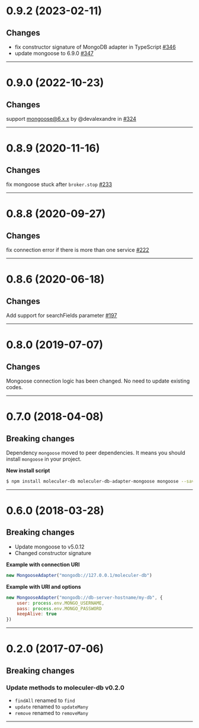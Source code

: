 <a name="0.9.2"></a>
# 0.9.2 (2023-02-11)

## Changes
- fix constructor signature of MongoDB adapter in TypeScript [#346](https://github.com/moleculerjs/moleculer-db/pull/346)
- update mongoose to 6.9.0 [#347](https://github.com/moleculerjs/moleculer-db/pull/347)

--------------------------------------------------
<a name="0.9.0"></a>
# 0.9.0 (2022-10-23)

## Changes
support mongoose@6.x.x by @devalexandre in [#324](https://github.com/moleculerjs/moleculer-db/pull/324)

--------------------------------------------------
<a name="0.8.9"></a>
# 0.8.9 (2020-11-16)

## Changes
fix mongoose stuck after `broker.stop` [#233](https://github.com/moleculerjs/moleculer-db/pull/233)

--------------------------------------------------
<a name="0.8.8"></a>
# 0.8.8 (2020-09-27)

## Changes
fix connection error if there is more than one service [#222](https://github.com/moleculerjs/moleculer-db/pull/222)

--------------------------------------------------
<a name="0.8.6"></a>
# 0.8.6 (2020-06-18)

## Changes
Add support for searchFields parameter [#197](https://github.com/moleculerjs/moleculer-db/pull/197)

--------------------------------------------------
<a name="0.8.0"></a>
# 0.8.0 (2019-07-07)

## Changes
Mongoose connection logic has been changed. No need to update existing codes.

--------------------------------------------------
<a name="0.7.0"></a>
# 0.7.0 (2018-04-08)

## Breaking changes
Dependency `mongoose` moved to peer dependencies. It means you should install `mongoose` in your project.

**New install script**
```bash
$ npm install moleculer-db moleculer-db-adapter-mongoose mongoose --save
```

--------------------------------------------------
<a name="0.6.0"></a>
# 0.6.0 (2018-03-28)

## Breaking changes
- Update mongoose to v5.0.12
- Changed constructor signature

**Example with connection URI**
```js
new MongooseAdapter("mongodb://127.0.0.1/moleculer-db")
```

**Example with URI and options**
```js
new MongooseAdapter("mongodb://db-server-hostname/my-db", {
    user: process.env.MONGO_USERNAME,
    pass: process.env.MONGO_PASSWORD
    keepAlive: true
})
```

--------------------------------------------------
<a name="0.2.0"></a>
# 0.2.0 (2017-07-06)

## Breaking changes

### Update methods to moleculer-db v0.2.0
- `findAll` renamed to `find`
- `update` renamed to `updateMany`
- `remove` renamed to `removeMany`

--------------------------------------------------
